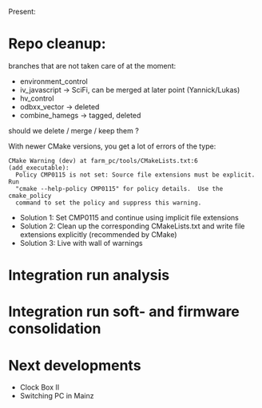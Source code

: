 Present:

# Repo cleanup: #
branches that are not taken care of at the moment:

* environment_control
* iv_javascript -> SciFi, can be merged at later point (Yannick/Lukas)
* hv_control
* odbxx_vector -> deleted
* combine_hamegs -> tagged, deleted

should we delete / merge / keep them ? 

With newer CMake versions, you get a lot of errors of the type:
```
CMake Warning (dev) at farm_pc/tools/CMakeLists.txt:6 (add_executable):
  Policy CMP0115 is not set: Source file extensions must be explicit.  Run
  "cmake --help-policy CMP0115" for policy details.  Use the cmake_policy
  command to set the policy and suppress this warning.
```

* Solution 1: Set CMP0115 and continue using implicit file extensions
* Solution 2: Clean up the corresponding CMakeLists.txt and write file extensions explicitly (recommended by CMake)
* Solution 3: Live with wall of warnings

# Integration run analysis #

# Integration run soft- and firmware consolidation #

# Next developments #

* Clock Box II
* Switching PC in Mainz